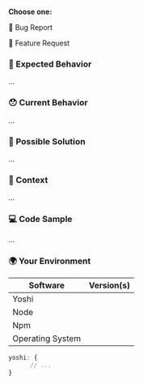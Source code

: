 <!---
Thanks for filing an issue 😄 ! Before you submit, please read the following:

Search open/closed issues before submitting since someone might have asked the same thing before!
-->

**Choose one:**

🐛 Bug Report

🙋 Feature Request

### 🤔 Expected Behavior

<!--- If you're describing a bug, tell us what should happen
      If you're suggesting a change/improvement, tell us how it should work -->
...

### 😯 Current Behavior

<!--- If describing a bug, tell us what happens instead of the expected behavior
      If you are seeing an error, please include the full error message and stack trace
      If suggesting a change/improvement, explain the difference from the current behavior -->
...

### 💁 Possible Solution

<!--- Not obligatory, but suggest a fix/reason for the bug,
      or ideas how to implement the addition or change -->
...

### 🔦 Context

<!--- How has this issue affected you? What are you trying to accomplish?
      Providing context helps us come up with a solution that is most useful in the real world -->
...

### 💻 Code Sample

<!--- If you are seeing an error, please provide your github repository (preferable), gist or inline sample code to reproduce the issue. -->
...

### 🌍 Your Environment

<!--- yoshi v2.1.3 and up - Run `npx yoshi info` in your terminal and paste the output below -->
<!--- yoshi v2.1.2 and below - Manually include as many relevant details about the environment you experienced the bug in. In addition, paste below your `yoshi` config block from your `package.json`. -->

| Software         | Version(s) |
| ---------------- | ---------- |
| Yoshi            |
| Node             |
| Npm              |
| Operating System |

```javascript
yoshi: {
      // ...
}
```